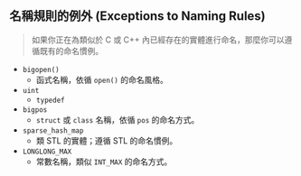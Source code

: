 ## 名稱規則的例外 (Exceptions to Naming Rules)

> 如果你正在為類似於 C 或 C++ 內已經存在的實體進行命名，那麼你可以遵循既有的命名慣例。

- `bigopen()`
  - 函式名稱，依循 `open()` 的命名風格。
- `uint`
  - `typedef`
- `bigpos`
  - `struct` 或 `class` 名稱，依循 `pos` 的命名方式。
- `sparse_hash_map`
  - 類 STL 的實體；遵循 STL 的命名慣例。
- `LONGLONG_MAX`
  - 常數名稱，類似 `INT_MAX` 的命名方式。
